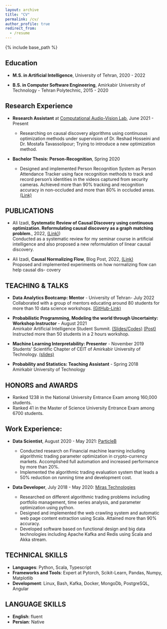 ```yaml
---
layout: archive
title: "CV"
permalink: /cv/
author_profile: true
redirect_from:
  - /resume
---
```


{% include base_path %}

## Education
* **M.S. in Artificial Intelligence**, University of Tehran, 2020 - 2022

* **B.S. in Computer Software Engineering**, Amirkabir University of Technology - Tehran Polytechnic, 2015 - 2020

## Research Experience

* **Research Assistant** at [Computational Audio-Vision Lab](https://visionlab.ut.ac.ir), June 2021 - Present

  * Researching on causal discovery algorithms using continuous optimization methods
under supervision of Dr. Reshad Hosseini and Dr. Mostafa Tavassolipour; Trying to
introduce a new optimization method.


* **Bachelor Thesis: Person-Recognition**, Spring 2020

  * Designed and implemented Person Recognition System as Person Attendance Tracker
using face recognition methods to track and record person’s identities in the videos
captured from security cameras. Achieved more than 90% tracking and recognition
accuracy in non-occluded and more than 80% in occluded areas. [(Link)](https://github.com/aliizadi/Person-Recognition)


## PUBLICATIONS
* Ali Izadi, **Systematic Review of Causal Discovery using continuous optimization. Reformulating causal discovery as a graph matching problem**.,
2022, [(Link)](http://aliizadi.github.io/files/paper1.pdf)) <br>
Conducted as a systematic review for my seminar course in artificial intelligence and
also proposed a new reformulation of linear causal discovery.

*  Ali Izadi, **Causal Normalizing Flow**, Blog Post, 2022, [(Link)](https://aliizadi.github.io/posts/2022/08/causal-normalizing-flow/)<br>
Proposed and implemented experiments on how normalizing flow can help causal dis-
covery

## TEACHING & TALKS

* **Data Analytics Bootcamp: Mentor** - University of Tehran- July 2022 <br>
Collaborated with a group of mentors educating around 80 students for more than 10
data science workshops. [(GitHub-Link)](https://github.com/HooshBaaz/2022_DataAnalytics_SummerSchool)

* **Probabilistic Programming, Modeling the world through Uncertainty: Workshop Instructor** - August 2021 <br>
Amirkabir Artificial Intelligence Student Summit. [(Slides/Codes)](https://github.com/aliizadi/probabilistic-programming-workshop) [(Post)](https://aliizadi.github.io/posts/2021/08/probabilistic-programming/) <br>
Instructed more than 50 students in a 2 hours workshop.

* **Machine Learning Interpretability: Presenter** -  November 2019 <br>
Students’ Scientific Chapter of CEIT of Amirkabir University of Technology. [(slides)](https://docs.google.com/presentation/d/1LbNXaukxB2_JYV2jTK309sOLWnMTqztNFDJBZG6XgbA/edit?usp=sharing)

* **Probability and Statistics: Teaching Assistant** - Spring 2018 <br>
Amirkabir University of Technology

## HONORS and AWARDS
*  Ranked 1238 in the National University Entrance Exam among 160,000 students.
*  Ranked 41 in the Master of Science University Entrance Exam among 6700 students.


## Work Experience:
* **Data Scientist**, August 2020 - May 2021: [ParticleB](https://particleb.ai/)

  * Conducted research on Financial machine learning including algorithmic trading parameter optimization in crypto-currency markets. Accomplished full automation and increased performance by more than 20%.
  * Implemented the algorithmic trading evaluation system that leads a 50% reduction
  on running time and development cost.

* **Data Developer**, July 2018 - May 2020: [Miras Technologies](https://www.linkedin.com/company/miras-tech/)

  * Researched on different algorithmic trading problems including portfolio management, time series analysis, and parameter optimization using python.
  * Designed and implemented the web crawling system and automatic web page content extraction using Scala. Attained more than 90% accuracy.
  * Developed software based on functional design and big data technologies including Apache Kafka and Redis using Scala and Akka stream.


## TECHNICAL SKILLS
* **Languages**: Python, Scala, Typescript
* **Frameworks and Tools**: Expert at Pytorch, Scikit-Learn, Pandas, Numpy, Matplotlib
* **Development**: Linux, Bash, Kafka, Docker, MongoDb, PostgreSQL, Angular


## LANGUAGE SKILLS
* **English**: fluent
* **Persian**: Native 

<!-- Work experience
======
* Summer 2015: Research Assistant
  * Github University
  * Duties included: Tagging issues
  * Supervisor: Professor Git

* Fall 2015: Research Assistant
  * Github University
  * Duties included: Merging pull requests
  * Supervisor: Professor Hub
  
Skills
======
* Skill 1
* Skill 2
  * Sub-skill 2.1
  * Sub-skill 2.2
  * Sub-skill 2.3
* Skill 3

Publications
======
  <ul>{% for post in site.publications %}
    {% include archive-single-cv.html %}
  {% endfor %}</ul>
  
Talks
======
  <ul>{% for post in site.talks %}
    {% include archive-single-talk-cv.html %}
  {% endfor %}</ul>
  
Teaching
======
  <ul>{% for post in site.teaching %}
    {% include archive-single-cv.html %}
  {% endfor %}</ul>
  
Service and leadership
======
* Currently signed in to 43 different slack teams -->
